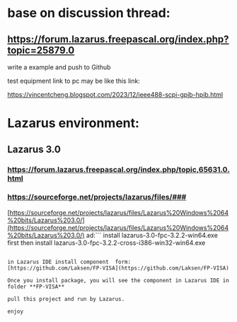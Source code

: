# base on discussion thread:

## https://forum.lazarus.freepascal.org/index.php?topic=25879.0

write a example and push to Github

test equipment link to pc may be like this link:

https://vincentcheng.blogspot.com/2023/12/ieee488-scpi-gpib-hpib.html

# Lazarus environment:
## Lazarus 3.0
### https://forum.lazarus.freepascal.org/index.php/topic,65631.0.html  
### https://sourceforge.net/projects/lazarus/files/###

[https://sourceforge.net/projects/lazarus/files/Lazarus%20Windows%2064%20bits/Lazarus%203.0/](https://sourceforge.net/projects/lazarus/files/Lazarus%20Windows%2064%20bits/Lazarus%203.0/)
ad:```
install lazarus-3.0-fpc-3.2.2-win64.exe first 
then install lazarus-3.0-fpc-3.2.2-cross-i386-win32-win64.exe
```

in Lazarus IDE install component  form:
[https://github.com/Laksen/FP-VISA](https://github.com/Laksen/FP-VISA)

Once you install package, you will see the component in Lazarus IDE in folder **FP-VISA**

pull this project and run by Lazarus.

enjoy


